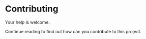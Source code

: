 # Contributing

Your help is welcome.

Continue reading to find out how can you contribute to this project.